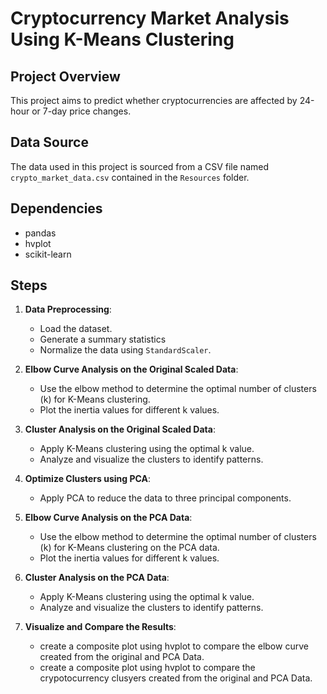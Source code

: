 # Cryptocurrency Market Analysis Using K-Means Clustering

## Project Overview
This project aims to predict whether cryptocurrencies are affected by 24-hour or 7-day price changes.

## Data Source
The data used in this project is sourced from a CSV file named `crypto_market_data.csv` contained in the `Resources` folder.

## Dependencies

- pandas
- hvplot
- scikit-learn

## Steps

1. **Data Preprocessing**:
   - Load the dataset.
   - Generate a summary statistics
   - Normalize the data using `StandardScaler`.

2. **Elbow Curve Analysis on the Original Scaled Data**:
   - Use the elbow method to determine the optimal number of clusters (k) for K-Means clustering.
   - Plot the inertia values for different k values.

3. **Cluster Analysis on the Original Scaled Data**:
   - Apply K-Means clustering using the optimal k value.
   - Analyze and visualize the clusters to identify patterns.   

4. **Optimize Clusters using PCA**:
   - Apply PCA to reduce the data to three principal components.

5. **Elbow Curve Analysis on the PCA Data**: 
   - Use the elbow method to determine the optimal number of clusters (k) for K-Means clustering on the PCA data.
   - Plot the inertia values for different k values.
 
6. **Cluster Analysis on the PCA Data**:
   - Apply K-Means clustering using the optimal k value.
   - Analyze and visualize the clusters to identify patterns.   

7. **Visualize and Compare the Results**:
   - create a composite plot using hvplot to compare the elbow curve created from the original and PCA Data.
   - create a composite plot using hvplot to compare the crypotocurrency clusyers created from the original and PCA Data.